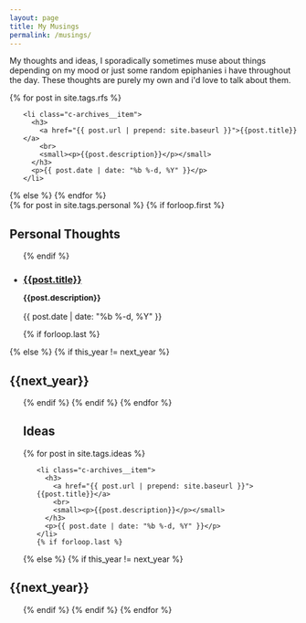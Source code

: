 ```yaml
---
layout: page
title: My Musings
permalink: /musings/
---
```

My thoughts and ideas, I sporadically sometimes muse about things depending on my mood or just some random epiphanies i have throughout the day. These thoughts are purely my own and i'd love to talk about them.



<link rel="shortcut icon" href="">
  {% for post in site.tags.rfs  %}
  <ul class="c-archives__list">

    <li class="c-archives__item">
      <h3>
        <a href="{{ post.url | prepend: site.baseurl }}">{{post.title}}</a>
        <br>
        <small><p>{{post.description}}</p></small>
      </h3>
      <p>{{ post.date | date: "%b %-d, %Y" }}</p>
    </li>

  </ul>
  {% else %}
{% endfor %}

<br class= 'brex'>
<section class="c-archives">
  <link rel="shortcut icon" href="">
  {% for post in site.tags.personal  %}
  <!-- {% capture this_year %}{{ post.date | date: "%Y" }}{% endcapture %}
  {% capture next_year %}{{ post.previous.date | date: "%Y" }}{% endcapture %} -->
  {% if forloop.first %}
  <!-- <h2 class="c-archives__year" id="{{ this_year }}-ref">{{this_year}}</h2> -->
  <h2>Personal Thoughts</h2>
  <ul class="c-archives__list">
    {% endif %}
    <li class="c-archives__item">
      <h3>
        <a href="{{ post.url | prepend: site.baseurl }}">{{post.title}}</a>
        <br>
        <small><p>{{post.description}}</p></small>
      </h3>
      <p>{{ post.date | date: "%b %-d, %Y" }}</p>
    </li>
    {% if forloop.last %}
  </ul>
  {% else %}
  {% if this_year != next_year %}
</ul>
<h2 class="c-archives__year" id="{{ next_year }}-ref">{{next_year}}</h2>
<ul class="c-archives__list">
  {% endif %}
  {% endif %}
  {% endfor %}

<h2>Ideas</h2>
  <link rel="shortcut icon" href="">
  {% for post in site.tags.ideas  %}

  <ul class="c-archives__list">

    <li class="c-archives__item">
      <h3>
        <a href="{{ post.url | prepend: site.baseurl }}">{{post.title}}</a>
        <br>
        <small><p>{{post.description}}</p></small>
      </h3>
      <p>{{ post.date | date: "%b %-d, %Y" }}</p>
    </li>
    {% if forloop.last %}
  </ul>
  {% else %}
  {% if this_year != next_year %}
</ul>
<h2 class="c-archives__year" id="{{ next_year }}-ref">{{next_year}}</h2>
<ul class="c-archives__list">
  {% endif %}
  {% endif %}
  {% endfor %}
